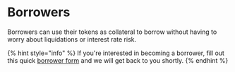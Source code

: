 # Borrowers

Borrowers can use their tokens as collateral to borrow without having to worry about liquidations or interest rate risk.

{% hint style="info" %}
If you're interested in becoming a borrower, fill out this quick [borrower form](https://forms.gle/Q8goQdUWMPUKAkM97) and we will get back to you shortly.
{% endhint %}
